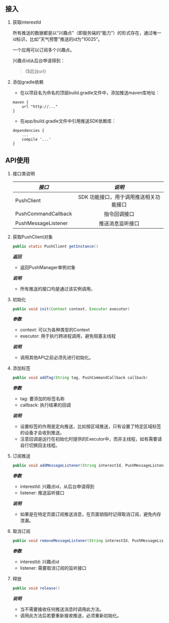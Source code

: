 ## 接入

1. 获取interestId

   所有推送的数据都是以“兴趣点”（即服务端的“能力”）的形式存在，通过唯一id标识，比如“天气预警”推送的id为“10025”。

   一个应用可以订阅多个兴趣点。

   兴趣点id从后台申请得到：
   > {$后台url}

2. 添加gradle依赖

   * 在以项目名为命名的顶层build.gradle文件中，添加推送maven库地址：
   ```
   maven {
       url "http://..."
   }
   ```
   * 在app/build.gradle文件中引用推送SDK依赖库：
   ```
   dependencies {
       ...
       compile '...'
   }
   ```

## API使用

1. 接口类说明

   ***接口***|***说明***
   ---|:---:
   PushClient|SDK 功能接口，用于调用推送相关功能接口
   PushCommandCallback|指令回调接口
   PushMessageListener|推送消息监听接口

1. 获取PushClient对象
   ```java
   public static PushClient getInstance()
   ```
   ***返回***
   * 返回PushManager单例对象

   ***说明***
   * 所有推送的接口均是通过该实例调用。

1. 初始化

   ```java
   public void init(Context context, Executor executor)
   ```
   ***参数***
   * context: 可以为各种类型的Context
   * executor: 用于执行跨进程调用，避免阻塞主线程

   ***说明***
   * 调用其他API之前必须先进行初始化。

1. 添加标签
   ```java
   public void addTag(String tag, PushCommandCallback callback)
   ```
   ***参数***
   * tag: 要添加的标签名称
   * callback: 执行结果的回调

   ***说明***
   * 设置标签的作用是定向推送，比如按区域推送，只有设置了特定区域标签的设备才会收到推送。
   * 注意回调是运行在初始化时提供的Executor中，而非主线程，如有需要请自行切换回主线程。

1. 订阅推送
   ```java
   public void addMessageListener(String interestId, PushMessageListener listener)
   ```
   ***参数***
   * interestId: 兴趣点id，从后台申请得到
   * listener: 推送监听接口

   ***说明***
   * 如果是在特定页面订阅推送消息，在页面销毁时记得取消订阅，避免内存泄漏。

1. 取消订阅
   ```java
   public void removeMessageListener(String interestId, PushMessageListener listener) {
   ```
   ***参数***
   * interestId: 兴趣点id
   * listener: 需要取消订阅的监听接口

1. 释放
   ```java
   public void release()
   ```
   ***说明***
   * 当不需要接收任何推送消息时调用此方法。
   * 调用此方法后若要重新接收推送，必须重新初始化。